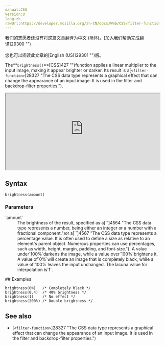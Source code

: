 ```yaml
---
manual:CSS
version:0
lang:zh
rawUrl:https://developer.mozilla.org/zh-CN/docs/Web/CSS/filter-function/brightness
---
```




<bdi>我们的志愿者还没有将这篇文章翻译为<bdi>中文 (简体)</bdi>。[加入我们帮助完成翻译]29300 "")<br></br>您也可以阅读此文章的[English (US)]29301 "")版。</bdi>






The**`brightness()`**[CSS]427 "")function applies a linear multiplier to the input image, making it appear brighter or darker. Its result is a[`<filter-function>`]28327 "The <filter-function> CSS data type represents a graphical effect that can change the appearance of an input image. It is used in the filter and backdrop-filter properties.").

<iframe src='https://interactive-examples.mdn.mozilla.net/pages/css/function-brightness.html' width='100%' height='250'></iframe>

## Syntax<a name="Syntax"></a>

```
brightness(amount)
```

### Parameters<a name="Parameters"></a>
<dl><dt id=''>`amount`</dt><dd>The brightness of the result, specified as a[`<number>`]4564 "The <number> CSS data type represents a number, being either an integer or a number with a fractional component.")or a[`<percentage>`]4567 "The <percentage> CSS data type represents a percentage value. It is often used to define a size as relative to an element's parent object. Numerous properties can use percentages, such as width, height, margin, padding, and font-size."). A value under`100%`darkens the image, while a value over`100%`brightens it. A value of`0%`will create an image that is completely black, while a value of`100%`leaves the input unchanged. The lacuna value for interpolation is`1`.</dd></dl>
## Examples<a name="Examples"></a>

```
brightness(0%)   /* Completely black */
brightness(0.4)  /* 40% brightness */
brightness(1)    /* No effect */
brightness(200%) /* Double brightness */
```

## See also<a name="See_also"></a>

* [`<filter-function>`]28327 "The <filter-function> CSS data type represents a graphical effect that can change the appearance of an input image. It is used in the filter and backdrop-filter properties.")



